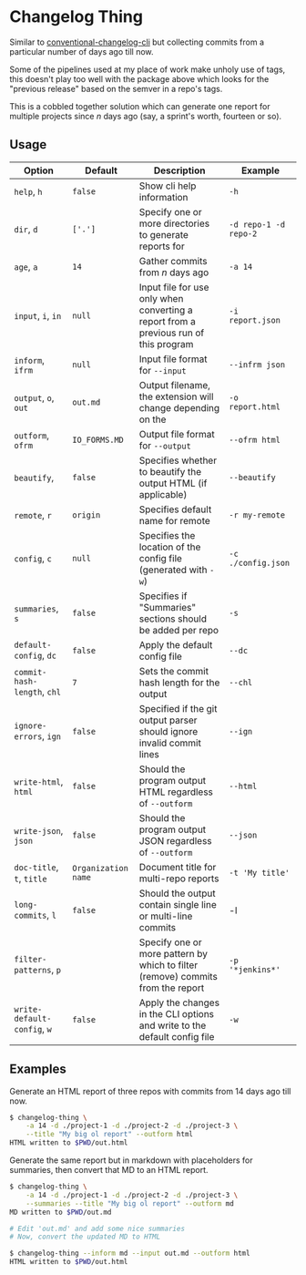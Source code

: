 # Changelog Thing

<!-- markdownlint-disable MD013 -->

Similar to [conventional-changelog-cli](https://www.npmjs.com/package/conventional-changelog-cli) but collecting commits from a particular number of days ago till now.

Some of the pipelines used at my place of work make unholy use of tags, this doesn't play too well with the package above which looks for the "previous release" based on the semver in a repo's tags.

This is a cobbled together solution which can generate one report for multiple projects since _n_ days ago (say, a sprint's worth, fourteen or so).

## Usage

| Option                      | Default             | Description                                                                          | Example               |
| ---                         | ---                 | ---                                                                                  | ---                   |
| `help`, `h`                 | `false`             | Show cli help information                                                            | `-h`                  |
| `dir`, `d`                  | `['.']`             | Specify one or more directories to generate reports for                              | `-d repo-1 -d repo-2` |
| `age`, `a`                  | `14`                | Gather commits from _n_ days ago                                                     | `-a 14`               |
| `input`, `i`, `in`          | `null`              | Input file for use only when converting a report from a previous run of this program | `-i report.json`      |
| `inform`, `ifrm`            | `null`              | Input file format for `--input`                                                      | `--infrm json`        |
| `output`, `o`, `out`        | `out.md`            | Output filename, the extension will change depending on the                          | `-o report.html`      |
| `outform`, `ofrm`           | `IO_FORMS.MD`       | Output file format for `--output`                                                    | `--ofrm html`         |
| `beautify`,                 | `false`             | Specifies whether to beautify the output HTML (if applicable)                        | `--beautify`          |
| `remote`, `r`               | `origin`            | Specifies default name for remote                                                    | `-r my-remote`        |
| `config`, `c`               | `null`              | Specifies the location of the config file (generated with `-w`)                      | `-c ./config.json`    |
| `summaries`, `s`            | `false`             | Specifies if "Summaries" sections should be added per repo                           | `-s`                  |
| `default-config`, `dc`      | `false`             | Apply the default config file                                                        | `--dc`                |
| `commit-hash-length`, `chl` | `7`                 | Sets the commit hash length for the output                                           | `--chl`               |
| `ignore-errors`, `ign`      | `false`             | Specified if the git output parser should ignore invalid commit lines                | `--ign`               |
| `write-html`, `html`        | `false`             | Should the program output HTML regardless of `--outform`                             | `--html`              |
| `write-json`, `json`        | `false`             | Should the program output JSON regardless of `--outform`                             | `--json`              |
| `doc-title`, `t`, `title`   | `Organization name` | Document title for multi-repo reports                                                | `-t 'My title'`       |
| `long-commits`, `l`         | `false`             | Should the output contain single line or multi-line commits                          | -l                    |
| `filter-patterns`, `p`      |                     | Specify one or more pattern by which to filter (remove) commits from the report      | `-p '*jenkins*'`      |
| `write-default-config`, `w` | `false`             | Apply the changes in the CLI options and write to the default config file            | `-w`                  |

## Examples

Generate an HTML report of three repos with commits from 14 days ago till now.

```sh
$ changelog-thing \
    -a 14 -d ./project-1 -d ./project-2 -d ./project-3 \
    --title "My big ol report" --outform html
HTML written to $PWD/out.html
```

Generate the same report but in markdown with placeholders for summaries, then convert that MD to an HTML report.

```sh
$ changelog-thing \
    -a 14 -d ./project-1 -d ./project-2 -d ./project-3 \
    --summaries --title "My big ol report" --outform md
MD written to $PWD/out.md

# Edit 'out.md' and add some nice summaries
# Now, convert the updated MD to HTML

$ changelog-thing --inform md --input out.md --outform html
HTML written to $PWD/out.html
```

<!-- vim: set conceallevel=0: -->

